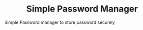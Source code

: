 <h1 align="center"> Simple Password Manager </h1>

Simple Password manager to store password securely